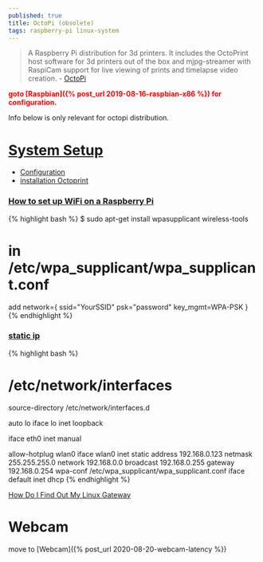 ```yaml
---
published: true
title: OctoPi (obsolete)
tags: raspberry-pi linux-system
---
```

> A Raspberry Pi distribution for 3d printers. It includes the OctoPrint host software for 3d printers out of the box and mjpg-streamer with RaspiCam support for live viewing of prints and timelapse video creation. - [OctoPi](https://github.com/guysoft/OctoPi)

<span style="color:red">**goto [Raspbian]({% post_url 2019-08-16-raspbian-x86 %}) for configuration.**</span>

Info below is only relevant for octopi distribution.

# [System Setup](http://octoprint.org/)
- [Configuration](http://octoprint.org/download/)
- [installation Octoprint](http://www.dagomaniack.fr/2017/01/20/installation-doctoprint-pour-une-discoeasy-200/)

### [How to set up WiFi on a Raspberry Pi](https://www.maketecheasier.com/setup-wifi-on-raspberry-pi/)

{% highlight bash %}
$ sudo apt-get install wpasupplicant wireless-tools

# in /etc/wpa_supplicant/wpa_supplicant.conf
add 
network={
        ssid="YourSSID"
        psk="password"
        key_mgmt=WPA-PSK
}
{% endhighlight %}

### [static ip](https://serverfault.com/questions/335994/creating-a-static-ip-with-wlan0#335997)
    
{% highlight bash %}
# /etc/network/interfaces
source-directory /etc/network/interfaces.d

auto lo
iface lo inet loopback

iface eth0 inet manual

allow-hotplug wlan0
iface wlan0 inet static
  address 192.168.0.123
  netmask 255.255.255.0
  network 192.168.0.0
  broadcast 192.168.0.255
  gateway 192.168.0.254
  wpa-conf /etc/wpa_supplicant/wpa_supplicant.conf
iface default inet dhcp
{% endhighlight %}

[How Do I Find Out My Linux Gateway](https://www.cyberciti.biz/faq/how-to-find-gateway-ip-address/)

# Webcam

move to [Webcam]({% post_url 2020-08-20-webcam-latency %})


